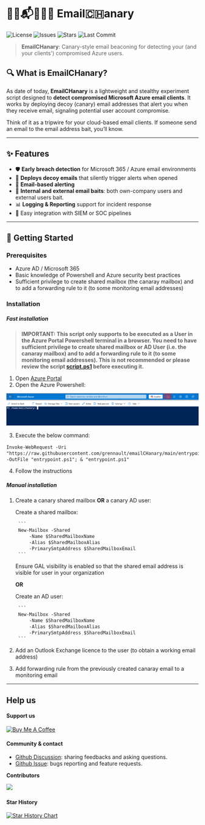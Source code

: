 # 🕵️‍♂️📬👨🏻‍💻 Email🇨🇭anary

![License](https://img.shields.io/github/license/grennault/emailCHanary)
![Issues](https://img.shields.io/github/issues/grennault/emailCHanary)
![Stars](https://img.shields.io/github/stars/grennault/emailCHanary)
![Last Commit](https://img.shields.io/github/last-commit/grennault/emailCHanary)

> **EmailCHanary**: Canary-style email beaconing for detecting your (and your clients') compromised Azure users.

## 🔍 What is EmailCHanary?

As date of today, **EmailCHanary** is a lightweight and stealthy experiment script designed to **detect compromised Microsoft Azure email clients**. It works by deploying decoy (canary) email addresses that alert you when they receive email, signaling potential user account compromise.

Think of it as a tripwire for your cloud-based email clients. If someone send an email to the email address bait, you’ll know.

---

## ✨ Features

- 🛡️ **Early breach detection** for Microsoft 365 / Azure email environments
- 📨 **Deploys decoy emails** that silently trigger alerts when opened
- 🔗 **Email-based alerting**
- 👥 **Internal and external email baits**: both own-company users and external users bait.
- 📊 **Logging & Reporting** support for incident response
- 🧰 Easy integration with SIEM or SOC pipelines

---

## 🚀 Getting Started

### Prerequisites

- Azure AD / Microsoft 365
- Basic knowledge of Powershell and Azure security best practices
- Sufficient privilege to create shared mailbox (the canaray mailbox) and to add a forwarding rule to it (to some monitoring email addresses)

### Installation

##### Fast installation

> **IMPORTANT: This script only supports to be executed as a User in the Azure Portal Powershell terminal in a browser. You need to have sufficient privilege to create shared mailbox or AD User (i.e. the canaray mailbox) and to add a forwarding rule to it (to some monitoring email addresses). This is not recommended or please review the script [script.ps1](./script.ps1) before executing it.**

1. Open [Azure Portal](https://portal.azure.com/#home)
2. Open the Azure Powershell:

![Open Azure Powershell](./img/openAzurePS.jpg)

3. Execute the below command:

```
Invoke-WebRequest -Uri "https://raw.githubusercontent.com/grennault/emailCHanary/main/entrypoint.ps1" -OutFile "entrypoint.ps1"; & "entrypoint.ps1"
```

4. Follow the instructions


##### Manual installation

1. Create a canary shared mailbox __OR__ a canary AD user:

    Create a shared mailbox:

        ```
        New-Mailbox -Shared
            -Name $SharedMailboxName
            -Alias $SharedMailboxAlias
            -PrimarySmtpAddress $SharedMailboxEmail
        ```

    Ensure GAL visibility is enabled so that the shared email address is visible for user in your organization

    __OR__

    Create an AD user:

        ```
        New-Mailbox -Shared
            -Name $SharedMailboxName
            -Alias $SharedMailboxAlias
            -PrimarySmtpAddress $SharedMailboxEmail
        ```

2. Add an Outlook Exchange licence to the user (to obtain a working email address)

2. Add forwarding rule from the previously created canaray email to a monitoring email

---

## Help us

#### Support us

<a href="https://www.buymeacoffee.com/grennault" target="_blank"><img src="https://cdn.buymeacoffee.com/buttons/default-orange.png" alt="Buy Me A Coffee" height="41" width="174"></a>

#### Community & contact

- [Github Discussion](https://github.com/grennault/emailCHanary/discussions): sharing feedbacks and asking questions.
- [Github Issue](https://github.com/grennault/emailCHanary/issues): bugs reporting and feature requests.

**Contributors**

<a href="https://github.com/grennault/emailCHanary/graphs/contributors">
  <img src="https://contrib.rocks/image?repo=grennault/emailCHanary" />
</a>

#### Star History

<a href="https://www.star-history.com/#grennault/emailCHanary&Timeline">
 <picture>
   <source media="(prefers-color-scheme: dark)" srcset="https://api.star-history.com/svg?repos=grennault/emailCHanary&type=Timeline&theme=dark" />
   <source media="(prefers-color-scheme: light)" srcset="https://api.star-history.com/svg?repos=grennault/emailCHanary&type=Timeline" />
   <img alt="Star History Chart" src="https://api.star-history.com/svg?repos=grennault/emailCHanary&type=Timeline" />
 </picture>
</a>